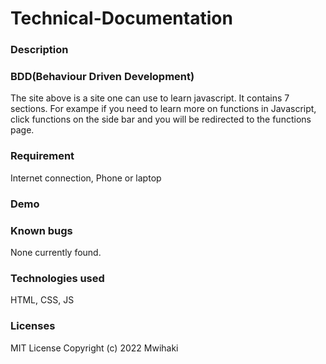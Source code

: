 # Technical-Documentation

### Description

### BDD(Behaviour Driven Development)
The site above is a site one can use to learn javascript. It contains 7 sections. For exampe if you need to learn more on functions in Javascript, click functions on the side bar and you will be redirected to the functions page.

### Requirement
Internet connection, Phone or laptop

### Demo

### Known bugs
None currently found.

### Technologies used
HTML, CSS, JS

### Licenses
MIT License Copyright (c) 2022 Mwihaki
